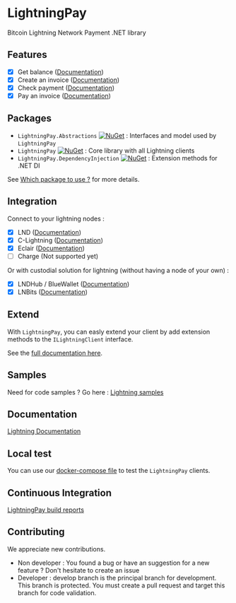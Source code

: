 # LightningPay
Bitcoin Lightning Network Payment .NET library

## Features

- [x] Get balance ([Documentation](documentation/client.md#get-wallet-balance))
- [x] Create an invoice ([Documentation](documentation/client.md#create-an-invoice))
- [x] Check payment ([Documentation](documentation/client.md#check-invoice-payment))
- [x] Pay an invoice ([Documentation](documentation/client.md#pay))

## Packages

- `LightningPay.Abstractions` [![NuGet](https://img.shields.io/nuget/v/LightningPay.Abstractions.svg)](https://www.nuget.org/packages/LightningPay.Abstractions) : Interfaces and model used by `LightningPay` 
- `LightningPay` [![NuGet](https://img.shields.io/nuget/v/LightningPay.svg)](https://www.nuget.org/packages/LightningPay) : Core library with all Lightning clients
- `LightningPay.DependencyInjection` [![NuGet](https://img.shields.io/nuget/v/LightningPay.DependencyInjection.svg)](https://www.nuget.org/packages/LightningPay.DependencyInjection) : Extension methods for .NET DI

See [Which package to use ?](documentation/packages.md) for more details.

## Integration

Connect to your lightning nodes : 

- [x] LND ([Documentation](documentation/client-lnd.md))
- [x] C-Lightning ([Documentation](documentation/client-clightning.md))
- [x] Eclair  ([Documentation](documentation/client-eclair.md))
- [ ] Charge (Not supported yet)

Or with custodial solution for lightning (without having a node  of your own) : 

- [x] LNDHub / BlueWallet ([Documentation](documentation/client-lndhub.md))
- [x] LNBits ([Documentation](documentation/client-lnbits.md))

## Extend

With `LightningPay`, you can easly extend your client by add extension methods to the `ILightningClient` interface.

See the [full documentation here](/documentation/extensions.md).

## Samples

Need for code samples ? Go here : [Lightning samples](samples/)

## Documentation

[Lightning Documentation](documentation/)

## Local test

You can use our [docker-compose file](docker/) to test the `LightningPay` clients.

## Continuous Integration

[LightningPay build reports](https://dev.azure.com/NiawaCorp/LightningPay/_build?definitionId=24)

## Contributing

We appreciate new contributions.

- Non developer : You found a bug or have an suggestion for a new feature ? Don't hesitate to create an issue
- Developer : develop branch is the principal branch for development. This branch is protected. You must create a pull request and target this branch for code validation.